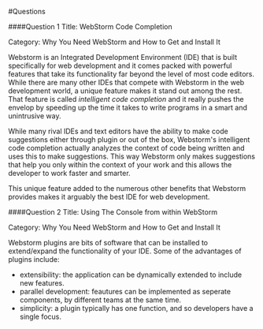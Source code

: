 #Questions

####Question 1
Title: WebStorm Code Completion

Category: Why You Need WebStorm and How to Get and Install It

Webstorm is an Integrated Development Environment (IDE) that is built specifically for web development and it comes packed
with powerful features that take its functionality far beyond the level of most code editors. While there are many other
IDEs that compete with Webstorm in the web development world, a unique feature makes it stand out among the rest. That
feature is called *intelligent code completion* and it really pushes the envelop by speeding up the time it takes to
write programs in a smart and unintrusive way.

While many rival IDEs and text editors have the ability to make code suggestions either through plugin or out of
the box, Webstorm's intelligent code completion actually analyzes the context of code being written and uses this to
make suggestions. This way Webstorm only makes suggestions that help you only within the context of your work and
this allows the developer to work faster and smarter.

This unique feature added to the numerous other benefits that Webstorm provides makes it arguably the best IDE for
web development.


####Question 2
Title: Using The Console from within WebStorm

Category: Why You Need WebStorm and How to Get and Install It

Webstorm plugins are bits of software that can be installed to extend/expand the functionality of your IDE. Some of the
advantages of plugins include:
- extensibility: the application can be dynamically extended to include new features.
- parallel development: feautures can be implemented as seperate components, by different teams at the same time.
- simplicity: a plugin typically has one function, and so developers have a single focus.